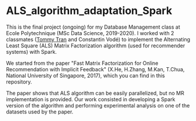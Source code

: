 # ALS_algorithm_adaptation_Spark

This is the final project (ongoing) for my Database Management class at Ecole Polytechnique (MSc Data Science, 2019-2020).
I worked with 2 classmates ([Tommy Tran](https://github.com/TommyTranX) and Constantin Vodé) to implement the Alternating Least Square (ALS) Matrix Factorization algorithm (used for recommender systems) with Spark.

We started from the paper "Fast Matrix Factorization for Online Recommendation with Implicit Feedback" (X.He, H.Zhang, M.Kan, T.Chua, National University of Singapore, 2017), which you can find in this repository.

The paper shows that ALS algorithm can be easily parallelized, but no MR implementation is provided. Our work consisted in developing a Spark version of the algorithm and performing experimental analysis on one of the datasets used by the paper.
